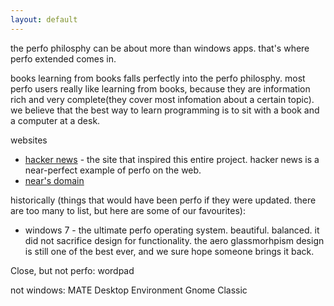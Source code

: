 ```yaml
---
layout: default
---
```

the perfo philosphy can be about more than windows apps. that's where perfo extended comes in. 

books
learning from books falls perfectly into the perfo philosphy. most perfo users really like learning from books, because they are information rich and very complete(they cover most infomation about a certain topic). we believe that the best way to learn programming is to sit with a book and a computer at a desk. 

websites
* [hacker news](https://news.ycombinator.com/) - the site that inspired this entire project. hacker news is a near-perfect example of perfo on the web. 
* [near's domain](https://saveweb.github.io/near.sh/)

historically (things that would have been perfo if they were updated. there are too many to list, but here are some of our favourites):
* windows 7 - the ultimate perfo operating system. beautiful. balanced. it did not sacrifice design for functionality. the aero glassmorhpism design is still one of the best ever, and we sure hope someone brings it back.
  
Close, but not perfo: 
wordpad 

not windows:
MATE Desktop Environment
Gnome Classic
